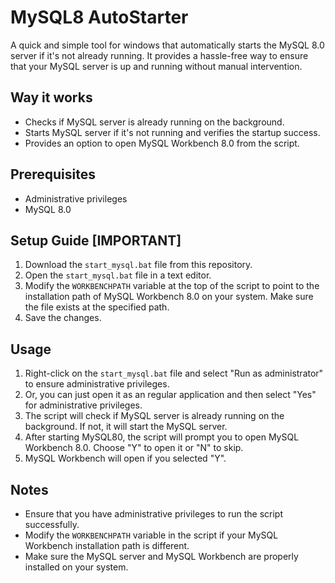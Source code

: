 # MySQL8 AutoStarter

A quick and simple tool for windows that automatically starts the MySQL 8.0 server if it's not already running. It provides a hassle-free way to ensure that your MySQL server is up and running without manual intervention.

## Way it works

- Checks if MySQL server is already running on the background.
- Starts MySQL server if it's not running and verifies the startup success.
- Provides an option to open MySQL Workbench 8.0 from the script.

## Prerequisites

- Administrative privileges
- MySQL 8.0

## Setup Guide [IMPORTANT]

1. Download the `start_mysql.bat` file from this repository.
2. Open the `start_mysql.bat` file in a text editor.
3. Modify the `WORKBENCHPATH` variable at the top of the script to point to the installation path of MySQL Workbench 8.0 on your system. Make sure the file exists at the specified path.
4. Save the changes.

## Usage

1. Right-click on the `start_mysql.bat` file and select "Run as administrator" to ensure administrative privileges.
2. Or, you can just open it as an regular application and then select "Yes" for administrative privileges.
3. The script will check if MySQL server is already running on the background. If not, it will start the MySQL server.
4. After starting MySQL80, the script will prompt you to open MySQL Workbench 8.0. Choose "Y" to open it or "N" to skip.
5. MySQL Workbench will open if you selected "Y".

## Notes

- Ensure that you have administrative privileges to run the script successfully.
- Modify the `WORKBENCHPATH` variable in the script if your MySQL Workbench installation path is different.
- Make sure the MySQL server and MySQL Workbench are properly installed on your system.
